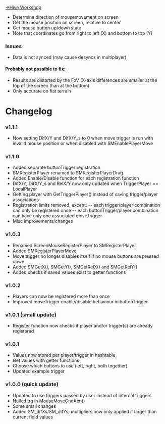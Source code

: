 [->Hive Workshop](https://www.hiveworkshop.com/threads/screenmouse.314806/)

 - Determine direction of mousemovement on screen
 - Get the mouse position on screen, relative to center
 - Get mouse button up/down state
 - Note that coordinates go from right to left (X) and bottom to top (Y)
 
 ### Issues
 - Data is not synced (may cause desyncs in multiplayer)
 #### Probably not possible to fix:
 - Results are distorted by the FoV (X-axis differences are smaller at the top of the screen than at the bottom)
 - Only accurate on flat terrain
 
 # Changelog
 ### v1.1.1
- Now setting DifX/Y and DifX/Y_s to 0 when move trigger is run with invalid mouse position or when disabled with SMEnablePlayerMove

### v1.1.0
- Added separate buttonTrigger registration
- SMRegisterPlayer renamed to SMRegisterPlayerDrag
- Added Enable/Disable function for each registration function
- DifX/Y, DifX/Y_s and RelX/Y now only updated when TriggerPlayer == LocalPlayer
- Getting player with GetTriggerPlayer() instead of saving trigger/player associations
- Registration limits removed, except:
-- each trigger/player combination can only be registered once
-- each buttonTrigger/player combination can have only one associated moveTrigger
- Misc improvements/changes

### v1.0.3
- Renamed ScreenMouseRegisterPlayer to SMRegisterPlayer
- Added SMRegisterPlayerMove
- Move trigger no longer disables itself if no mouse buttons are pressed down
- Added SMGetX(), SMGetY(), SMGetRelX() and SMGetRelY()
- Added checks if saved values exist to getter functions

### v1.0.2
- Players can now be registered more than once
- Improved moveTrigger enable/disable behaviour in buttonTrigger

### v1.0.1 (small update)
- Register function now checks if player and/or trigger(s) are already registered

### v1.0.1
- Values now stored per player/trigger in hashtable
- Get values with getter functions
- Choose which buttons to use (left, right, both together)
- Updated example trigger

### v1.0.0 (quick update)
- Updated to use triggers passed by user instead of internal triggers
- Nulled trg in MouseMoveCndAcn()
- Some small changes
- Added SM_difXs/SM_difYs; multipliers now only applied if larger than current field values
